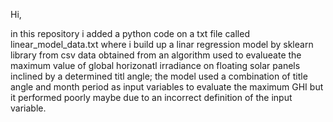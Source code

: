 Hi,

in this repository i added a python code on a txt file called linear_model_data.txt where i build up a linar regression model by sklearn library from csv data obtained from an algorithm used to evalueate the maximum value of global horizonatl irradiance on floating solar panels inclined by a determined titl angle; the model used a combination of title angle and month period as input variables to evaluate the maximum GHI but it performed poorly maybe due to an incorrect definition of the input variable.
